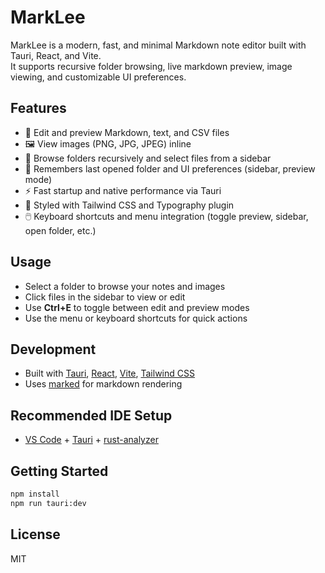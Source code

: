 # MarkLee

MarkLee is a modern, fast, and minimal Markdown note editor built with Tauri, React, and Vite.  
It supports recursive folder browsing, live markdown preview, image viewing, and customizable UI preferences.

## Features

- 📝 Edit and preview Markdown, text, and CSV files
- 🖼️ View images (PNG, JPG, JPEG) inline
- 📂 Browse folders recursively and select files from a sidebar
- 💾 Remembers last opened folder and UI preferences (sidebar, preview mode)
- ⚡ Fast startup and native performance via Tauri
- 🎨 Styled with Tailwind CSS and Typography plugin
- 🖱️ Keyboard shortcuts and menu integration (toggle preview, sidebar, open folder, etc.)

## Usage

- Select a folder to browse your notes and images
- Click files in the sidebar to view or edit
- Use **Ctrl+E** to toggle between edit and preview modes
- Use the menu or keyboard shortcuts for quick actions

## Development

- Built with [Tauri](https://tauri.app/), [React](https://react.dev/), [Vite](https://vitejs.dev/), [Tailwind CSS](https://tailwindcss.com/)
- Uses [marked](https://github.com/markedjs/marked) for markdown rendering

## Recommended IDE Setup

- [VS Code](https://code.visualstudio.com/) + [Tauri](https://marketplace.visualstudio.com/items?itemName=tauri-apps.tauri-vscode) + [rust-analyzer](https://marketplace.visualstudio.com/items?itemName=rust-lang.rust-analyzer)

## Getting Started

```bash
npm install
npm run tauri:dev
```

## License

MIT
